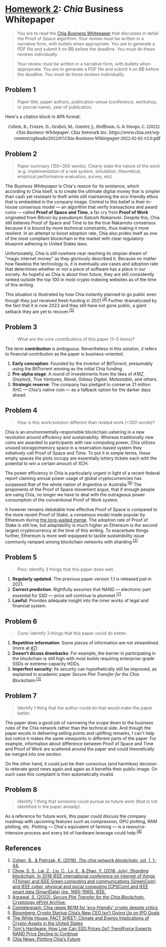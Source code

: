 # [Homework 2](https://github.com/hendraanggrian/IIT-CS554/blob/assets/assignments/hw2.pdf): *Chia* Business Whitepaper

> You are to read the [Chia Business Whitepaper](https://www.chia.net/wp-content/uploads/2022/07/Chia-Business-Whitepaper-2022-02-02-v2.0.pdf)
  that discusses in detail the Proof of Space algorithm: Your review must be
  written in a narrative form, with bullets when appropriate. You are to
  generate a PDF file and submit it on BB before the deadline. You must do these
  reviews individually.
>
> Your review must be written in a narrative form, with bullets when
  appropriate. You are to generate a PDF file and submit it on BB before the
  deadline. You must do these reviews individually.

## Problem 1

> Paper title, paper authors, publication venue (conference, workshop, or
  journal name), year of publication.

Here's a citation block in APA format:

<div style="font-family: 'Noto Serif'; text-align: right;">
Cohen, B., Frazee, D., Graboi, M., Gunter, J., Hoffman, G. & Stoops, C. (2022). <i>Chia Business Whitepaper</i>. Chia Network Inc. https://www.chia.net/wp-content/uploads/2022/07/Chia-Business-Whitepaper-2022-02-02-v2.0.pdf
</div>

## Problem 2

> Paper summary (150~300 words); Clearly state the nature of the work (e.g.
  implementation of a real system, simulation, theoretical, empirical
  performance evaluation, survey, etc).

The *Business Whitepaper* is Chia's reason for its existence, which according to
Chia itself, is to create the ultimate digital money that is simpler than cash
yet resistant to theft while still maintaining the eco-friendly ethos that is
embedded in the company image. Central to this belief is their in-house
consensus model &mdash; an algorithm that verify transactions and award coins
&mdash; called **Proof of Space and Time**, a far cry from **Proof of Work**
originated from Bitcoin by pseudonym *Satoshi Nakamoto*. Despite this, Chia
still believes Proof of Space and Time to be the true Nakamoto consensus because
it is bound by more technical constraints, thus making it more resilient. In an
attempt to boost adoption rate, Chia also prides itself as one of the most
compliant blockchain in the market with clear regulatory blueprint adhering to
United States laws.

Unfortunately, Chia is still nowhere near reaching its utopian dream of "magic
internet money" as they gloriously described it. Because no matter how flawless
the technology is, it is eventually use cases and adoption rate that determines
whether or not a piece of software has a place in our society. As hopeful as
Chia is about their future, they are still consistently ranked outside the top
100 in most crypto indexing websites as of the time of this writing.

This situation is illustrated by how Chia instantly planned to go public even
though they just received fresh funding in 2021.<sup>[\[4\]]</sup> Further
dramaticized by the fact that it is now 2023 and they still have not gone
public, a giant setback they are yet to recover.<sup>[\[5\]]</sup>

## Problem 3

> What are the core contributions of this paper (1~3 items)?

The term **contribution** is ambiguous. Nevertheless in this solution, it refers
to financial contribution as the paper is business-oriented.

1. **Early conception**: Founded by the inventor of *BitTorrent*, presumably
  using the BitTorrent winning as the initial Chia funding.
2. **Pre-alpha stage**: A round of investements from the likes of *A16Z*,
  *Greylock*, *True Ventures*, *Naval*, *Galaxy Digital*, *Metastable*, and
  others.
3. **Strategic reserve**: The company has pledged to conserve 21 million XHC
  &mdash; Chia's native coin &mdash; as a fallback option for the darker days
  ahead.

## Problem 4

> How is this work/solution different than related work (<300 words)?

Chia is an environmentally-responsible blockchain ushering in a new revolution
around efficiency and sustainability. Whereas traditionally new coins are
awarded to participants with raw computing power, Chia utilizes unused
storage/memory space in a reservation-based system they initiatively call Proof
of Space and Time. To put it in simple terms, these empty spaces the plots
occupy are essentially lottery tickets each with the potential to win a certain
amount of XCH.

The power efficiency in Chia is particularly urgent in light of a recent federal
report claiming annual power usage of global cryptocurrencies has surpassed that
of the whole nation of Argentina or Australia.<sup>[\[6\]]</sup> The proponents
of the Proof of Space movement argue, that if enough people are using Chia, no
longer we have to deal with the outrageous power consumption of the conventional
Proof of Work system.

It however remains debatable how effective Proof of Space is compared to the
more recent Proof of Stake, a consensus model made popular by Ethereum
during [the long-waited merge](https://ethereum.org/en/upgrades/merge/). The
adoption rate of Proof of Stake is still low, but adaptability is much higher as
Ethereum is the second largest cryptocurrency at the time of this writing. To
exacerbate things further, Ethereum is more well-equipped to tackle
sustainibility issue commonly rampant among blockchain networks with sharding.<sup>[\[2\]]</sup>

## Problem 5

> Pros: Identify 3 things that this paper does well.

1. **Regularly updated**: The previous paper version 1.1 is released just
  in 2021.
2. **Correct prediction**: Rightfully assumes that NAND &mdash; electronic part
  essential for SSD &mdash; price will continue to plummet.<sup>[\[7\]]</sup>
3. **Lawful**: Provides adequate insight into the inner works of legal and
  financial system.

## Problem 6

> Cons: Identify 3 things that this paper could do better.

1. **Repetitive information**: Some pieces of information are not streamlined.
  (more at [#7](#problem-7))
2. **Doesn't dicuss drawbacks**: For example, the barrier in participating in
  the blockchain is still high with most builds requiring enterprise-grade SSDs
  or extreme-capacity HDDs.
3. **Imperfect security**: Its security can hypothetically still be improved, as
  explained in academic paper *Secure Plot Transfer for the Chia Blockchain*.<sup>[\[3\]]</sup>

## Problem 7

> Identify 1 thing that the author could do that would make the paper better.

The paper does a good job of narrowing the scope down to the business rules of
the Chia network rather than the technical side. And though the paper excels in
delivering selling points and uplifting remarks, I can't help but notice it
makes the same viewpoints in different parts of the paper. For example,
information about difference between Proof of Space and Time and Proof of Work
are scattered around the paper and could theoretically be merged into one
section.

On the other hand, it could just be their conscious (and harmless) decision to
reiterate good news again and again as it benefits their public image. On such
case this complaint is then automatically invalid.

## Problem 8

> Identify 1 thing that someone could pursue as future work (that is not
  identified in the paper already).

As a reference for future work, this paper could discuss the company roadmap
with upcoming features such as compression, GPU plotting, RAM plotting, etc.
Plotting &mdash; Chia's equivalent of farming &mdash; is a resource-intensive
process and every bit of hardware leverage could help.<sup>[\[8\]]</sup>

## References

1. [Cohen, B., & Pietrzak, K. (2019). *The chia network blockchain*. vol, 1, 1-44.](https://www.chivescoin.org/wp-content/uploads/2021/10/ChiaGreenPaper.pdf)
2. [Chow, S. S., Lai, Z., Liu, C., Lo, E., & Zhao, Y. (2018, July). *Sharding blockchain*. In 2018 IEEE international conference on internet of things (iThings) and IEEE Green computing and communications (GreenCom) and IEEE cyber, physical and social computing (CPSCom) and IEEE smart data (SmartData) (pp. 1665-1665). IEEE.](https://ieeexplore.ieee.org/abstract/document/8726639/)
3. [Agrawal, S. (2022). *Secure Plot Transfer for the Chia Blockchain*. Cryptology ePrint Archive.](https://eprint.iacr.org/2022/871.pdf)
4. [Cointelegraph: Chia raises $61M for ‘eco-friendly’ crypto despite critics](https://cointelegraph.com/news/chia-raises-61m-for-eco-friendly-crypto-despite-critics/)
5. [Bloomberg: Crypto Startup Chia’s New CEO Isn’t Giving Up on IPO Goals](https://www.bloomberg.com/news/articles/2023-01-19/crypto-startup-chia-s-new-ceo-isn-t-giving-up-on-ipo-goals)
6. [The White House: FACT SHEET: Climate and Energy Implications of Crypto-Assets in the United States](https://www.whitehouse.gov/ostp/news-updates/2022/09/08/fact-sheet-climate-and-energy-implications-of-crypto-assets-in-the-united-states/)
7. [Tom's Hardware: How Low Can SSD Prices Go? TrendForce Expects NAND Price Decline to Continue](https://www.tomshardware.com/news/trendforce-expects-nand-flash-prices-to-continue-falling/)
8. [Chia News: Plotting Chia's Future](https://www.chia.net/2023/01/20/plotting-chias-future/)

[\[1\]]: https://www.chivescoin.org/wp-content/uploads/2021/10/ChiaGreenPaper.pdf
[\[2\]]: https://ieeexplore.ieee.org/abstract/document/8726639/
[\[3\]]: https://eprint.iacr.org/2022/871.pdf
[\[4\]]: https://cointelegraph.com/news/chia-raises-61m-for-eco-friendly-crypto-despite-critics/
[\[5\]]: www.bloomberg.com/news/articles/2023-01-19/crypto-startup-chia-s-new-ceo-isn-t-giving-up-on-ipo-goals
[\[6\]]: https://www.whitehouse.gov/ostp/news-updates/2022/09/08/fact-sheet-climate-and-energy-implications-of-crypto-assets-in-the-united-states/
[\[7\]]: https://www.tomshardware.com/news/trendforce-expects-nand-flash-prices-to-continue-falling/
[\[8\]]: https://www.chia.net/2023/01/20/plotting-chias-future/
